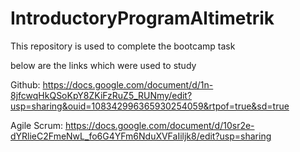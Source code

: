 # IntroductoryProgramAltimetrik
This repository is used to complete the bootcamp task

below are the links which were used to study<br>

Github: https://docs.google.com/document/d/1n-8jfcwqHkQSoKpY8ZKiFzRuZ5_RUNmy/edit?usp=sharing&ouid=108342996365930254059&rtpof=true&sd=true

Agile Scrum: https://docs.google.com/document/d/10sr2e-dYRlieC2FmeNwL_fo6G4YFm6NduXVFaIiljk8/edit?usp=sharing